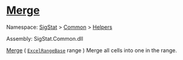 # [Merge](./ExcelHelper-100663986.md)

Namespace: [SigStat]() > [Common](./../../README.md) > [Helpers](./../README.md)

Assembly: SigStat.Common.dll

[Merge](./ExcelHelper-100663986.md) ( [`ExcelRangeBase`](./ExcelHelper-100663986.md) range )	Merge all cells into one in the range.
